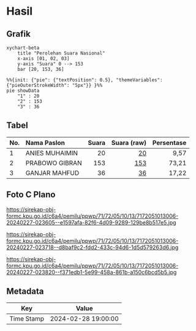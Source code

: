 # Hasil

## Grafik

```mermaid
xychart-beta
    title "Perolehan Suara Nasional"
    x-axis [01, 02, 03]
    y-axis "Suara" 0 --> 153
    bar [20, 153, 36]
```

```mermaid
%%{init: {"pie": {"textPosition": 0.5}, "themeVariables": {"pieOuterStrokeWidth": "5px"}} }%%
pie showData
    "1" : 20
    "2" : 153
    "3" : 36
```

## Tabel

| No. | Nama Paslon    | Suara | Suara (raw) | Persentase |
|:--- |:-------------- | -----:| -----------:| ----------:|
| 1   | ANIES MUHAIMIN | 20    | [20][p-1]   | 9,57       |
| 2   | PRABOWO GIBRAN | 153   | [153][p-2]  | 73,21      |
| 3   | GANJAR MAHFUD  | 36    | [36][p-3]   | 17,22      |


[p-1]: https://github.com/gigit-pemilu/pemilu-2024/blob/main/pilpres/hitung-suara/sub/71-sulawesi-utara/sub/72-kota-bitung/sub/05-matuari/sub/1013-manembo-nembo-tengah/sub/006-tps/sub/paslon-1.txt
[p-2]: https://github.com/gigit-pemilu/pemilu-2024/blob/main/pilpres/hitung-suara/sub/71-sulawesi-utara/sub/72-kota-bitung/sub/05-matuari/sub/1013-manembo-nembo-tengah/sub/006-tps/sub/paslon-2.txt
[p-3]: https://github.com/gigit-pemilu/pemilu-2024/blob/main/pilpres/hitung-suara/sub/71-sulawesi-utara/sub/72-kota-bitung/sub/05-matuari/sub/1013-manembo-nembo-tengah/sub/006-tps/sub/paslon-3.txt

## Foto C Plano

https://sirekap-obj-formc.kpu.go.id/c6a4/pemilu/ppwp/71/72/05/10/13/7172051013006-20240227-023605--e1597afa-82f6-4d09-9289-129be8b517e5.jpg

https://sirekap-obj-formc.kpu.go.id/c6a4/pemilu/ppwp/71/72/05/10/13/7172051013006-20240227-023718--d8baf9c2-fdd2-433c-94d6-1d5d579263d6.jpg

https://sirekap-obj-formc.kpu.go.id/c6a4/pemilu/ppwp/71/72/05/10/13/7172051013006-20240227-023820--f371edb1-5e99-458a-861b-a150c6bcd5b5.jpg


## Metadata

| Key        | Value               |
| ---------- | ------------------- |
| Time Stamp | 2024-02-28 19:00:00 |



